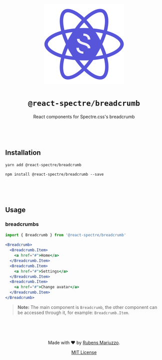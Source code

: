 <div align=center>
<img src="assets/react-spectre-logo.png" width="256" height="256">

# `@react-spectre/breadcrumb`
React components for Spectre.css's breadcrumb

<br><br><br>
</div>

## Installation

```shell
yarn add @react-spectre/breadcrumb
```

```shell
npm install @react-spectre/breadcrumb --save
```

<br><br><br>

## Usage

### breadcrumbs


```js
import { Breadcrumb } from '@react-spectre/breadcrumb'
```

```jsx
<Breadcrumb>
  <Breadcrumb.Item>
    <a href="#">Home</a>
  </Breadcrumb.Item>
  <Breadcrumb.Item>
    <a href="#">Settings</a>
  </Breadcrumb.Item>
  <Breadcrumb.Item>
    <a href="#">Change avatar</a>
  </Breadcrumb.Item>
</Breadcrumb>
```

> **Note:** The main component is `Breadcrumb`, the other component can be accessed through it, for example: `Breadcrumb.Item`.


<div align=center>
<br><br><br>

Made with :heart: by [Rubens Mariuzzo](https://github.com/rmariuzzo).

[MIT License](LICENSE)

</div>
